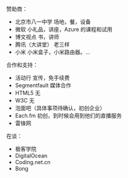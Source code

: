 赞助商：

* 北京市八一中学
    场地，餐，设备
* 微软
    小礼品，讲座，Azure 的课程和试用
* 博文视点
    书，讲师
* 腾讯（大讲堂）
    老三样
* 小米
    小米盒子，小米路由器。...

合作和支持：


* 活动行
    宣传，免手续费
* Segmentfault
    媒体合作
* HTML5
    无
* W3C
    无
* 泡面吧（具体事项待确认，初创企业）
* Each.fm
    初创，到时候会用到他们的直播服务
* 雷锋网

在谈：

* 极客学院
* DigitalOcean
* Coding.net.cn
* Bong